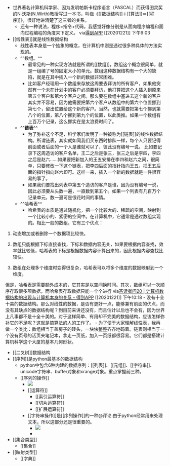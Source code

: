 - 世界著名计算机科学家、因为发明帕斯卡程序语言（PASCAL）而获得图灵奖的N∙沃斯(N.Wirth)教授写过一本书，叫做《[[数据结构]]＋[[算法]]＝[[程序]]》，很好地讲清楚了这三者的关系。
    - 还有一种说法，程序=指令+代码，我感觉好像分别是从面向程序编程和面向过程编程的角度来下定义。
via[得到APP](https://www.dedao.cn/article/bqzNakylrn9WVaGrOX7DOop10vZwLG)
[[20201221]] 下午9:03
- [[线性表]]就是线性数据结构
    - 线性表本身是一个抽象的概念，在计算机中则是通过很多种具体的方法实现的。
    - ^^数组。^^
        - 最常见的一种实现方法就是所谓的[[数组]]，数组这个概念很简单，就是一组编了号的固定大小的单元。数组这种数据结构有一个大的缺陷，就是在其中插入一个新的数据非常困难。
        - 比如客户经理用一个数组来存放这周要去拜访的所有客户，如果他突然有一个未在计划中的客户必须要拜访，他打算把这个人插入到原来第五个客户和第六个客户之间。那么要在数组中塞进去这个新的客户其实并不容易，因为他需要把第六个客户从数组中的第六个位置挪到第七个，留出位置给这个新的客户。当然，也就需要把第七个挪到第八个的位置，第八个挪到第九个的位置，以此类推。如果一个数组有上百万个记录，这么挪实在是太浪费时间了。
    - ^^**链表**^^
        - 为了弥补这个不足，科学家们发明了一种被称为[[链表]]的线性数据结构。所谓链表，其实就如同我们买东西时排队一样，每个人只要记得前面或者后面的一个人是谁就可以了，彼此没有编号一说。
比如要记录下这周造访的客户名单，王二之后是张三，张三之后是李四，李四之后是赵六……如果要把新加入的王五安排在李四和赵六之间，很简单，只要修改一下这个链表，把李四后面的指针指向王五，把王五后面的指针指向赵六即可。这样一来，插入一个新的数据就是一件很容易的事了。
        - 如果我们要找出列表中第五个造访的客户是谁，因为没有编号一说，因此必须要从头数一遍，一直数到第五个。如果一个列表有几百万个记录单元，数一遍可是很花时间的事情。
    - ^^哈希表^^
        - 哈希表的本质是通过随机化，把一个比较大的、稀疏的空间，映射到一个比较小的、紧密的空间中。在计算机中，它通常是通过数组实现的。相比一般的数组，它有三个优点：

1. 动态增加或者删除一个数据项比较快。

2. 数组只能根据下标直接查找，下标和数据内容无关，如果要根据内容查找，效率就比较低，哈希表的下标是根据数据内容计算出来的，因此根据内容查找比较快。

3. 数组在处理多个维度时变得很复杂，哈希表可以将多个维度的数据映射到一个维度。

但是，哈希表是需要额外成本的，它其实是以空间换时间。其次，数组可以一次顺序存取很多项数据，而哈希表存取数据只能一个个进行
via[答读者问20 | 计算机数据结构的出现与计算机本身的关系 - 得到APP](https://www.dedao.cn/article/6EBOqDNZ27YlVdR9rXm4bQ1odMAkgz)
[[20201221]] 下午10:18
    - 没有十全十美的数据结构。那么对线性的数据，是否有更好一点，能够兼有前面的优点，而没有其缺点的数据结构呢？到目前来讲还没有，而且估计以后也不会有，因为世界上凡事都不是十全十美的。对于这样简单、有用却不完美的数据结构，应该怎样弥补它的不足呢？这就是搞算法的人的工作了。
    - 为了便于大家理解线性表，我再做一个类比：数组相当于盖房子的砖头，一块块整整齐齐地码着。链表则相当于一个没有页号的活页夹笔记本，拿走一页纸，加入一页纸都很容易。它们都是搭建计算机科学这个大厦的基本几何形状。
- [[二叉树]]数据结构
- [[序列]]是python最基本的数据结构
    - python中包含6种内建的数据序列：[[列表]]、[[元组]]、[[字符串]]、unicode字符串、buffer对象和xrange对象。重点掌握前三种。
    - [[序列的操作]]
        - ![](https://firebasestorage.googleapis.com/v0/b/firescript-577a2.appspot.com/o/imgs%2Fapp%2Fxinyiheng%2FCf3NwiBFKs.png?alt=media&token=deca98a5-2a55-46f6-8105-a2d779c6a5d5)
        - [[运算符]]
            - [[索引运算符]]
            - [[切片运算符]]
            - [[扩展运算符]]
        - [[字符串操作]]是[[序列操作]]的一种@评论:由于python经常用来处理文本，所以这部分还是很重要的。
            - ![](https://firebasestorage.googleapis.com/v0/b/firescript-577a2.appspot.com/o/imgs%2Fapp%2Fxinyiheng%2F_G4iL-U6yv.png?alt=media&token=2b797bfa-82ba-49f3-802e-bc4c93fe2ab7)
            - 
- [[集合类型]]
    - [[集合]]
- [[映射类型]]
    - [[字典]]

